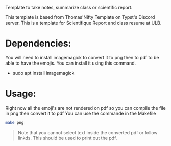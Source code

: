 Template to take notes, summarize class or scientific report.

This template is based from Thomas'Nifty Template on Typst's Discord server.
This is a template for Scientifique Report and class resume at ULB.

# Dependencies:

You will need to install imagemagick to convert it to png then to pdf to be able to have the emojis.
You can install it using this command.

- sudo apt install imagemagick

# Usage:

Right now all the emoji's are not rendered on pdf so you can compile the file in png then
convert it to pdf
You can use the commande in the Makefile

```sh
make png
```

> Note that you cannot select text inside the converted pdf or follow linkds.
> This should be used to print out the pdf.
